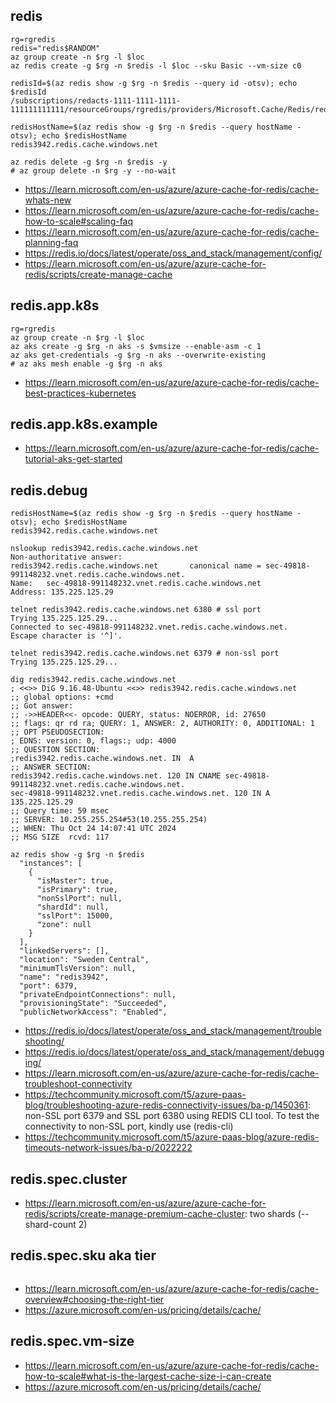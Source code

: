 ## redis

```
rg=rgredis
redis="redis$RANDOM"
az group create -n $rg -l $loc
az redis create -g $rg -n $redis -l $loc --sku Basic --vm-size c0

redisId=$(az redis show -g $rg -n $redis --query id -otsv); echo $redisId
/subscriptions/redacts-1111-1111-1111-111111111111/resourceGroups/rgredis/providers/Microsoft.Cache/Redis/redis3942

redisHostName=$(az redis show -g $rg -n $redis --query hostName -otsv); echo $redisHostName
redis3942.redis.cache.windows.net

az redis delete -g $rg -n $redis -y
# az group delete -n $rg -y --no-wait
```

- https://learn.microsoft.com/en-us/azure/azure-cache-for-redis/cache-whats-new
- https://learn.microsoft.com/en-us/azure/azure-cache-for-redis/cache-how-to-scale#scaling-faq
- https://learn.microsoft.com/en-us/azure/azure-cache-for-redis/cache-planning-faq
- https://redis.io/docs/latest/operate/oss_and_stack/management/config/
- https://learn.microsoft.com/en-us/azure/azure-cache-for-redis/scripts/create-manage-cache

## redis.app.k8s

```
rg=rgredis
az group create -n $rg -l $loc
az aks create -g $rg -n aks -s $vmsize --enable-asm -c 1
az aks get-credentials -g $rg -n aks --overwrite-existing
# az aks mesh enable -g $rg -n aks
```

- https://learn.microsoft.com/en-us/azure/azure-cache-for-redis/cache-best-practices-kubernetes

## redis.app.k8s.example

- https://learn.microsoft.com/en-us/azure/azure-cache-for-redis/cache-tutorial-aks-get-started

## redis.debug

```
redisHostName=$(az redis show -g $rg -n $redis --query hostName -otsv); echo $redisHostName
redis3942.redis.cache.windows.net

nslookup redis3942.redis.cache.windows.net
Non-authoritative answer:
redis3942.redis.cache.windows.net       canonical name = sec-49818-991148232.vnet.redis.cache.windows.net.
Name:   sec-49818-991148232.vnet.redis.cache.windows.net
Address: 135.225.125.29

telnet redis3942.redis.cache.windows.net 6380 # ssl port
Trying 135.225.125.29...
Connected to sec-49818-991148232.vnet.redis.cache.windows.net.
Escape character is '^]'.

telnet redis3942.redis.cache.windows.net 6379 # non-ssl port
Trying 135.225.125.29...

dig redis3942.redis.cache.windows.net
; <<>> DiG 9.16.48-Ubuntu <<>> redis3942.redis.cache.windows.net
;; global options: +cmd
;; Got answer:
;; ->>HEADER<<- opcode: QUERY, status: NOERROR, id: 27650
;; flags: qr rd ra; QUERY: 1, ANSWER: 2, AUTHORITY: 0, ADDITIONAL: 1
;; OPT PSEUDOSECTION:
; EDNS: version: 0, flags:; udp: 4000
;; QUESTION SECTION:
;redis3942.redis.cache.windows.net. IN  A
;; ANSWER SECTION:
redis3942.redis.cache.windows.net. 120 IN CNAME sec-49818-991148232.vnet.redis.cache.windows.net.
sec-49818-991148232.vnet.redis.cache.windows.net. 120 IN A 135.225.125.29
;; Query time: 59 msec
;; SERVER: 10.255.255.254#53(10.255.255.254)
;; WHEN: Thu Oct 24 14:07:41 UTC 2024
;; MSG SIZE  rcvd: 117

az redis show -g $rg -n $redis
  "instances": [
    {
      "isMaster": true,
      "isPrimary": true,
      "nonSslPort": null,
      "shardId": null,
      "sslPort": 15000,
      "zone": null
    }
  ],
  "linkedServers": [],
  "location": "Sweden Central",
  "minimumTlsVersion": null,
  "name": "redis3942",
  "port": 6379,
  "privateEndpointConnections": null,
  "provisioningState": "Succeeded",
  "publicNetworkAccess": "Enabled",
```

- https://redis.io/docs/latest/operate/oss_and_stack/management/troubleshooting/
- https://redis.io/docs/latest/operate/oss_and_stack/management/debugging/
- https://learn.microsoft.com/en-us/azure/azure-cache-for-redis/cache-troubleshoot-connectivity
- https://techcommunity.microsoft.com/t5/azure-paas-blog/troubleshooting-azure-redis-connectivity-issues/ba-p/1450361: non-SSL port 6379 and SSL port 6380 using REDIS CLI tool. To test the connectivity to non-SSL port, kindly use (redis-cli)
- https://techcommunity.microsoft.com/t5/azure-paas-blog/azure-redis-timeouts-network-issues/ba-p/2022222

## redis.spec.cluster

- https://learn.microsoft.com/en-us/azure/azure-cache-for-redis/scripts/create-manage-premium-cache-cluster: two shards (--shard-count 2)

## redis.spec.sku aka tier

```

```
- https://learn.microsoft.com/en-us/azure/azure-cache-for-redis/cache-overview#choosing-the-right-tier
- https://azure.microsoft.com/en-us/pricing/details/cache/

## redis.spec.vm-size

- https://learn.microsoft.com/en-us/azure/azure-cache-for-redis/cache-how-to-scale#what-is-the-largest-cache-size-i-can-create
- https://azure.microsoft.com/en-us/pricing/details/cache/
